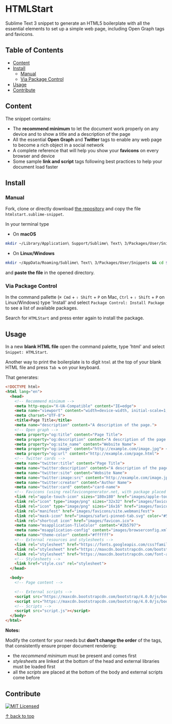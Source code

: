 # HTMLStart

Sublime Text 3 snippet to generate an HTML5 boilerplate with all the essential elements to set up a simple web page, including Open Graph tags and favicons.

## Table of Contents

- [Content](#content)
- [Install](#install)
  - [Manual](#manual)
  - [Via Package Control](#via-package-control)
- [Usage](#usage)
- [Contribute](#contribute)

## Content

The snippet contains:

- The **recommend minimum** to let the document work properly on any device and to show a title and a description of the page
- All the essential **Open Graph** and **Twitter** tags to enable any web page to become a rich object in a social network
- A complete reference that will help you show your **favicons** on every browser and device
- Some sample **link and script** tags following best practices to help your document load faster

## Install

### Manual

Fork, clone or directly download [the repository](https://github.com/gabrielecanepa/HTMLStart) and copy the file `htmlstart.sublime-snippet`.

In your terminal type

* On **macOS**

```bash
mkdir ~/Library/Application\ Support/Sublime\ Text\ 3/Packages/User/Snippets && cd $_ && open .
```

* On **Linux/Windows**

```bash
mkdir ~/AppData/Roaming/Sublime\ Text\ 3/Packages/User/Snippets && cd $_ && open .
```

and **paste the file** in the opened directory.

### Via Package Control

In the command pallette (`⌘ Cmd` + `⇧ Shift` + `P` on Mac, `Ctrl` + `⇧ Shift` + `P` on Linux/Windows) type 'Install' and select `Package Control: Install Package` to see a list of available packages.

Search for `HTMLStart` and press enter again to install the package.

## Usage

In a new **blank HTML file** open the command palette, type 'html' and select `Snippet: HTMLStart`.

Another way to print the boilerplate is to digit `html` at the top of your blank HTML file and press `Tab ↹` on your keyboard.

That generates:

```html
<!DOCTYPE html>
<html lang="en">
  <head>
    <!-- Recommend minimum -->
    <meta http-equiv="X-UA-Compatible" content="IE=edge">
    <meta name="viewport" content="width=device-width, initial-scale=1, shrink-to-fit=no">
    <meta charset="UTF-8">
    <title>Page Title</title>
    <meta name="description" content="A description of the page.">
    <!-- Open graph -->
    <meta property="og:title" content="Page Title">
    <meta property="og:description" content="A description of the page.">
    <meta property="og:site_name" content="Website Name">
    <meta property="og:image" content="http://example.com/image.jpg"> <!-- 1200x630 recommended -->
    <meta property="og:url" content="http://example.com/page.html">
    <!-- Twitter cards -->
    <meta name="twitter:title" content="Page Title">
    <meta name="twitter:description" content="A description of the page.">
    <meta name="twitter:site" content="Website Name">
    <meta name="twitter:image:src" content="http://example.com/image.jpg"> <!-- 800x418 or 800x800 recommended -->
    <meta name="twitter:creator" content="Author Name">
    <meta name="twitter:card" content="card-name">
    <!-- Favicons (using realfavicongenerator.net, with package placed in images and arbitrary colors) -->
    <link rel="apple-touch-icon" sizes="180x180" href="images/apple-touch-icon.png">
    <link rel="icon" type="image/png" sizes="32x32" href="images/favicon-32x32.png">
    <link rel="icon" type="image/png" sizes="16x16" href="images/favicon-16x16.png">
    <link rel="manifest" href="images/favicons/site.webmanifest">
    <link rel="mask-icon" href="images/safari-pinned-tab.svg" color="#5bbad5">
    <link rel="shortcut icon" href="images/favicon.ico">
    <meta name="msapplication-TileColor" content="#2b5797">
    <meta name="msapplication-config" content="images/browserconfig.xml">
    <meta name="theme-color" content="#ffffff">
    <!-- External resources and stylesheets -->
    <link rel="stylesheet" href="https://fonts.googleapis.com/css?family=Lato|Open+Sans">
    <link rel="stylesheet" href="https://maxcdn.bootstrapcdn.com/bootstrap/4.0.0/css/bootstrap.min.css">
    <link rel="stylesheet" href="https://maxcdn.bootstrapcdn.com/font-awesome/4.7.0/css/font-awesome.min.css">
    <!-- Stylesheets -->
    <link href="style.css" rel="stylesheet">
  </head>

  <body>
    <!-- Page content -->

    <!-- External scripts -->
    <script src="https://maxcdn.bootstrapcdn.com/bootstrap/4.0.0/js/bootstrap.min.js"></script>
    <script src="https://maxcdn.bootstrapcdn.com/bootstrap/4.0.0/js/bootstrap.bundle.min.js"></script>
    <!-- Scripts -->
    <script src="script.js"></script>
  </body>
</html>
```

**Notes:**

Modify the content for your needs but **don't change the order** of the tags, that consistently ensure proper document rendering:
* the _recommend minimum_ must be present and comes first
* _stylesheets_ are linked at the bottom of the head and external libraries must be loaded first
* all the _scripts_ are placed at the bottom of the body and external scripts come before

## Contribute

[![MIT Licensed](https://img.shields.io/cocoapods/l/AFNetworking.svg?style=for-the-badge)](https://gabrielecanepa.github.io/mit-license/)

[↑ back to top](#htmlstart)
